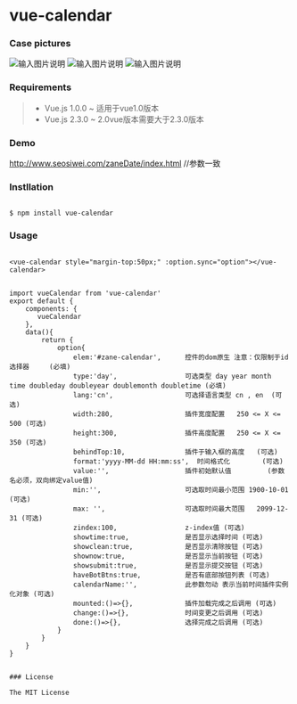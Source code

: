 # vue-calendar

### Case pictures

![输入图片说明](https://git.oschina.net/uploads/images/2017/0928/191145_4f35ff6f_818875.png "在这里输入图片标题")
![输入图片说明](https://git.oschina.net/uploads/images/2017/0928/191151_d6be7bfa_818875.png "在这里输入图片标题")
![输入图片说明](https://git.oschina.net/uploads/images/2017/0928/191154_457aa1d6_818875.png "在这里输入图片标题")

### Requirements
>  * Vue.js 1.0.0 ~   适用于vue1.0版本 
>  * Vue.js 2.3.0 ~   2.0vue版本需要大于2.3.0版本


### Demo

http://www.seosiwei.com/zaneDate/index.html   //参数一致


### Instllation

```

$ npm install vue-calendar

```

### Usage


```

<vue-calendar style="margin-top:50px;" :option.sync="option"></vue-calendar>


import vueCalendar from 'vue-calendar'
export default {
	components: {
       vueCalendar
    },
    data(){
        return {
        	option{
        		elem:'#zane-calendar',   	控件的dom原生 注意：仅限制于id选择器     (必填)
				type:'day',   				可选类型 day year month time doubleday doubleyear doublemonth doubletime (必填)
				lang:'cn',   				可选择语言类型 cn , en  (可选)
				width:280,  				插件宽度配置   250 <= X <= 500 (可选)
				height:300, 				插件高度配置   250 <= X <= 350 (可选)
				behindTop:10,   			插件于输入框的高度  	(可选)
				format:'yyyy-MM-dd HH:mm:ss',  时间格式化 		(可选)
				value:'',  					插件初始默认值  		(参数名必须，双向绑定value值)
				min:'',  					可选取时间最小范围 1900-10-01 (可选)
				max: '',  					可选取时间最大范围 	2099-12-31 (可选)
				zindex:100,   				z-index值 (可选)
				showtime:true,  			是否显示选择时间 (可选)
				showclean:true,  			是否显示清除按钮 (可选)
				shownow:true,  				是否显示当前按钮 (可选)
				showsubmit:true, 			是否显示提交按钮 (可选)
				haveBotBtns:true, 			是否有底部按钮列表 (可选)
				calendarName:'', 			此参数勿动 表示当前时间插件实例化对象 (可选)
				mounted:()=>{}, 			插件加载完成之后调用 (可选)
				change:()=>{}, 				时间变更之后调用 (可选)
				done:()=>{}, 				选择完成之后调用 (可选)
        	}
        }
    }    
}


### License

The MIT License












